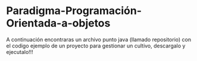 # Paradigma-Programación-Orientada-a-objetos
A continuación encontraras un archivo punto java (llamado repositorio) con el codigo ejemplo de un proyecto para gestionar un cultivo, descargalo y ejecutalo!!!
